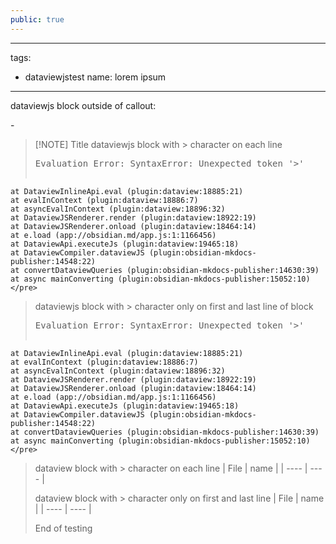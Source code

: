 ```yaml
---
public: true
---
```

---
tags:
  - dataviewjstest
name: lorem ipsum
---

dataviewjs block outside of callout:
<span><span><p dir="auto">-</p></span></span>

> [!NOTE] Title
>  dataviewjs block with > character on each line
> <pre class="dataview dataview-error">Evaluation Error: SyntaxError: Unexpected token '&gt;'
    at DataviewInlineApi.eval (plugin:dataview:18885:21)
    at evalInContext (plugin:dataview:18886:7)
    at asyncEvalInContext (plugin:dataview:18896:32)
    at DataviewJSRenderer.render (plugin:dataview:18922:19)
    at DataviewJSRenderer.onload (plugin:dataview:18464:14)
    at e.load (app://obsidian.md/app.js:1:1166456)
    at DataviewApi.executeJs (plugin:dataview:19465:18)
    at DataviewCompiler.dataviewJS (plugin:obsidian-mkdocs-publisher:14548:22)
    at convertDataviewQueries (plugin:obsidian-mkdocs-publisher:14630:39)
    at async mainConverting (plugin:obsidian-mkdocs-publisher:15052:10)</pre>
>  dataviewjs block with > character only on first and last line of block
> <pre class="dataview dataview-error">Evaluation Error: SyntaxError: Unexpected token '&gt;'
    at DataviewInlineApi.eval (plugin:dataview:18885:21)
    at evalInContext (plugin:dataview:18886:7)
    at asyncEvalInContext (plugin:dataview:18896:32)
    at DataviewJSRenderer.render (plugin:dataview:18922:19)
    at DataviewJSRenderer.onload (plugin:dataview:18464:14)
    at e.load (app://obsidian.md/app.js:1:1166456)
    at DataviewApi.executeJs (plugin:dataview:19465:18)
    at DataviewCompiler.dataviewJS (plugin:obsidian-mkdocs-publisher:14548:22)
    at convertDataviewQueries (plugin:obsidian-mkdocs-publisher:14630:39)
    at async mainConverting (plugin:obsidian-mkdocs-publisher:15052:10)</pre>
> dataview block with > character on each line
>  | File | name |
> | ---- | ---- |
> 
> dataview block with > character only on first and last line
>  | File | name |
> | ---- | ---- |
> 
> 
> End of testing

